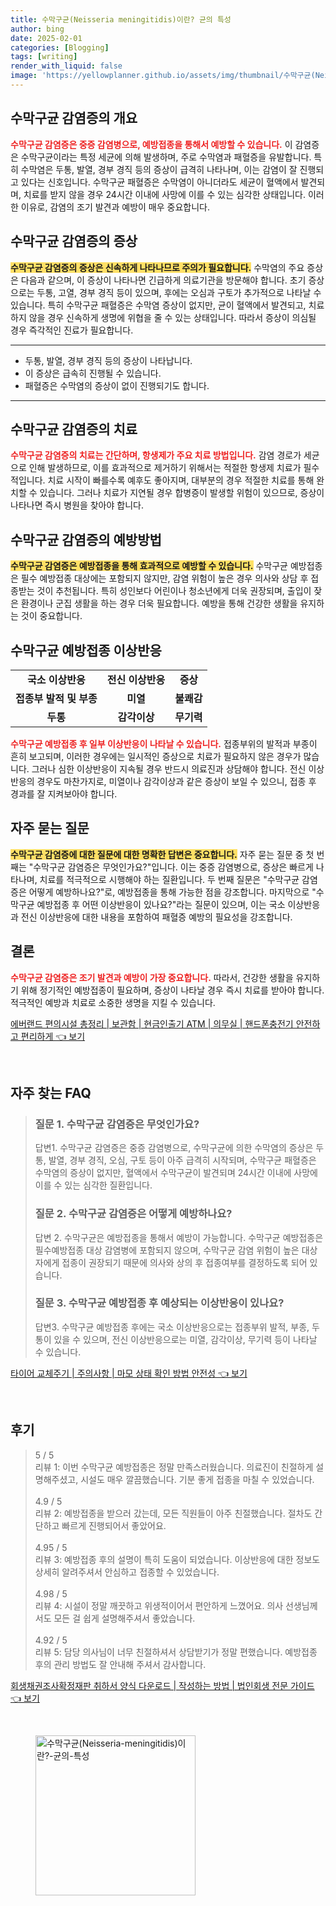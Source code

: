 ```yaml
---
title: 수막구균(Neisseria meningitidis)이란? 균의 특성
author: bing
date: 2025-02-01
categories: [Blogging]
tags: [writing]
render_with_liquid: false
image: 'https://yellowplanner.github.io/assets/img/thumbnail/수막구균(Neisseria-meningitidis)이란?-균의-특성.webp'
---
```



<h2 id='수막구균_감염증의_개요'>수막구균 감염증의 개요</h2>

<p><b><span style="color: #ee2323;">수막구균 감염증은 중증 감염병으로, 예방접종을 통해서 예방할 수 있습니다.</span></b> 이 감염증은 수막구균이라는 특정 세균에 의해 발생하며, 주로 수막염과 패혈증을 유발합니다. 특히 수막염은 두통, 발열, 경부 경직 등의 증상이 급격히 나타나며, 이는 감염이 잘 진행되고 있다는 신호입니다. 수막구균 패혈증은 수막염이 아니더라도 세균이 혈액에서 발견되며, 치료를 받지 않을 경우 24시간 이내에 사망에 이를 수 있는 심각한 상태입니다. 이러한 이유로, 감염의 조기 발견과 예방이 매우 중요합니다.</p>

<h2 id='수막구균_감염증의_증상'>수막구균 감염증의 증상</h2>

<p><b><span style="background-color: #ffe066;">수막구균 감염증의 증상은 신속하게 나타나므로 주의가 필요합니다.</span></b> 수막염의 주요 증상은 다음과 같으며, 이 증상이 나타나면 긴급하게 의료기관을 방문해야 합니다. 초기 증상으로는 두통, 고열, 경부 경직 등이 있으며, 후에는 오심과 구토가 추가적으로 나타날 수 있습니다. 특히 수막구균 패혈증은 수막염 증상이 없지만, 균이 혈액에서 발견되고, 치료하지 않을 경우 신속하게 생명에 위협을 줄 수 있는 상태입니다. 따라서 증상이 의심될 경우 즉각적인 진료가 필요합니다.</p>

<hr />

<ul>
    <li>두통, 발열, 경부 경직 등의 증상이 나타납니다.</li>
    <li>이 증상은 급속히 진행될 수 있습니다.</li>
    <li>패혈증은 수막염의 증상이 없이 진행되기도 합니다.</li>
</ul>

<hr />

<h2 id='수막구균_감염증의_치료'>수막구균 감염증의 치료</h2>

<p><b><span style="color: #ee2323;">수막구균 감염증의 치료는 간단하며, 항생제가 주요 치료 방법입니다.</span></b> 감염 경로가 세균으로 인해 발생하므로, 이를 효과적으로 제거하기 위해서는 적절한 항생제 치료가 필수적입니다. 치료 시작이 빠를수록 예후도 좋아지며, 대부분의 경우 적절한 치료를 통해 완치할 수 있습니다. 그러나 치료가 지연될 경우 합병증이 발생할 위험이 있으므로, 증상이 나타나면 즉시 병원을 찾아야 합니다.</p>

<h2 id='수막구균_감염증의_예방방법'>수막구균 감염증의 예방방법</h2>

<p><b><span style="background-color: #ffe066;">수막구균 감염증은 예방접종을 통해 효과적으로 예방할 수 있습니다.</span></b> 수막구균 예방접종은 필수 예방접종 대상에는 포함되지 않지만, 감염 위험이 높은 경우 의사와 상담 후 접종받는 것이 추천됩니다. 특히 성인보다 어린이나 청소년에게 더욱 권장되며, 출입이 잦은 환경이나 군집 생활을 하는 경우 더욱 필요합니다. 예방을 통해 건강한 생활을 유지하는 것이 중요합니다.</p>

<h2 id='수막구균_예방접종_이상반응'>수막구균 예방접종 이상반응</h2>

<table>
    <tr>
        <td style="text-align: center; height: 17px;"><b>국소 이상반응</b></td>
        <td style="text-align: center; height: 17px;"><b>전신 이상반응</b></td>
        <td style="text-align: center; height: 17px;"><b>증상</b></td>
    </tr>
    <tr>
        <td style="text-align: center; height: 17px;"><b>접종부 발적 및 부종</b></td>
        <td style="text-align: center; height: 17px;"><b>미열</b></td>
        <td style="text-align: center; height: 17px;"><b>불쾌감</b></td>
    </tr>
    <tr>
        <td style="text-align: center; height: 17px;"><b>두통</b></td>
        <td style="text-align: center; height: 17px;"><b>감각이상</b></td>
        <td style="text-align: center; height: 17px;"><b>무기력</b></td>
    </tr>
</table>

<p><b><span style="color: #ee2323;">수막구균 예방접종 후 일부 이상반응이 나타날 수 있습니다.</span></b> 접종부위의 발적과 부종이 흔히 보고되며, 이러한 경우에는 일시적인 증상으로 치료가 필요하지 않은 경우가 많습니다. 그러나 심한 이상반응이 지속될 경우 반드시 의료진과 상담해야 합니다. 전신 이상반응의 경우도 마찬가지로, 미열이나 감각이상과 같은 증상이 보일 수 있으니, 접종 후 경과를 잘 지켜보아야 합니다.</p>

<h2 id='자주_묻는_질문'>자주 묻는 질문</h2>

<p><b><span style="background-color: #ffe066;">수막구균 감염증에 대한 질문에 대한 명확한 답변은 중요합니다.</span></b> 자주 묻는 질문 중 첫 번째는 "수막구균 감염증은 무엇인가요?"입니다. 이는 중증 감염병으로, 증상은 빠르게 나타나며, 치료를 적극적으로 시행해야 하는 질환입니다. 두 번째 질문은 "수막구균 감염증은 어떻게 예방하나요?"로, 예방접종을 통해 가능한 점을 강조합니다. 마지막으로 "수막구균 예방접종 후 어떤 이상반응이 있나요?"라는 질문이 있으며, 이는 국소 이상반응과 전신 이상반응에 대한 내용을 포함하여 패혈증 예방의 필요성을 강조합니다.</p>

<h2 id='결론'>결론</h2>

<p><b><span style="color: #ee2323;">수막구균 감염증은 조기 발견과 예방이 가장 중요합니다.</span></b> 따라서, 건강한 생활을 유지하기 위해 정기적인 예방접종이 필요하며, 증상이 나타날 경우 즉시 치료를 받아야 합니다. 적극적인 예방과 치료로 소중한 생명을 지킬 수 있습니다.</p>


<p><a class="click-button" title="에버랜드 편의시설 총정리 | 보관함 | 현금인출기 ATM | 의무실 | 핸드폰충전기 안전하고 편리하게" href="https://yellowplanner.github.io/posts/%EC%97%90%EB%B2%84%EB%9E%9C%EB%93%9C-%ED%8E%B8%EC%9D%98%EC%8B%9C%EC%84%A4-%EC%B4%9D%EC%A0%95%EB%A6%AC-%EB%B3%B4%EA%B4%80%ED%95%A8-%ED%98%84%EA%B8%88%EC%9D%B8%EC%B6%9C%EA%B8%B0-ATM-%EC%9D%98%EB%AC%B4%EC%8B%A4-%ED%95%B8%EB%93%9C%ED%8F%B0%EC%B6%A9%EC%A0%84%EA%B8%B0-%EC%95%88%EC%A0%84%ED%95%98%EA%B3%A0-%ED%8E%B8%EB%A6%AC%ED%95%98%EA%B2%8C/" rel="dofollow">에버랜드 편의시설 총정리 | 보관함 | 현금인출기 ATM | 의무실 | 핸드폰충전기 안전하고 편리하게 👈 보기</a></p><br>
<h2 id='자주_찾는_FAQ'>자주 찾는 FAQ</h2>
<div itemscope="" itemtype="https://schema.org/FAQPage"> 
<blockquote> 
<div itemscope="" itemprop="mainEntity" itemtype="https://schema.org/Question"> 
<h3 itemprop="name">질문 1. 수막구균 감염증은 무엇인가요?</h3> 
<div itemscope="" itemprop="acceptedAnswer" itemtype="https://schema.org/Answer"> 
<span itemprop="text"> 
<p>답변1. 수막구균 감염증은 중증 감염병으로, 수막구균에 의한 수막염의 증상은 두통, 발열, 경부 경직, 오심, 구토 등이 아주 급격히 시작되며, 수막구균 패혈증은 수막염의 증상이 없지만, 혈액에서 수막구균이 발견되며 24시간 이내에 사망에 이를 수 있는 심각한 질환입니다.</p> 
</span> 
</div> 
</div> 
<div itemscope="" itemprop="mainEntity" itemtype="https://schema.org/Question"> 
<h3 itemprop="name">질문 2. 수막구균 감염증은 어떻게 예방하나요?</h3> 
<div itemscope="" itemprop="acceptedAnswer" itemtype="https://schema.org/Answer"> 
<span itemprop="text"> 
<p>답변 2. 수막구균은 예방접종을 통해서 예방이 가능합니다. 수막구균 예방접종은 필수예방접종 대상 감염병에 포함되지 않으며, 수막구균 감염 위험이 높은 대상자에게 접종이 권장되기 때문에 의사와 상의 후 접종여부를 결정하도록 되어 있습니다.</p> 
</span> 
</div> 
</div> 
<div itemscope="" itemprop="mainEntity" itemtype="https://schema.org/Question"> 
<h3 itemprop="name">질문 3. 수막구균 예방접종 후 예상되는 이상반응이 있나요?</h3> 
<div itemscope="" itemprop="acceptedAnswer" itemtype="https://schema.org/Answer"> 
<span itemprop="text"> 
<p>답변3. 수막구균 예방접종 후에는 국소 이상반응으로는 접종부위 발적, 부종, 두통이 있을 수 있으며, 전신 이상반응으로는 미열, 감각이상, 무기력 등이 나타날 수 있습니다.</p> 
</span> 
</div> 
</div> 
</blockquote> 
</div>
<p><a class="click-button" title="타이어 교체주기 | 주의사항 | 마모 상태 확인 방법 안전성" href="https://yellowplanner.github.io/posts/%ED%83%80%EC%9D%B4%EC%96%B4-%EA%B5%90%EC%B2%B4%EC%A3%BC%EA%B8%B0-%EC%A3%BC%EC%9D%98%EC%82%AC%ED%95%AD-%EB%A7%88%EB%AA%A8-%EC%83%81%ED%83%9C-%ED%99%95%EC%9D%B8-%EB%B0%A9%EB%B2%95-%EC%95%88%EC%A0%84%EC%84%B1/" rel="dofollow">타이어 교체주기 | 주의사항 | 마모 상태 확인 방법 안전성 👈 보기</a></p><br>
<h2 id='후기'>후기</h2>
<div itemscope itemtype="https://schema.org/Product">
  <blockquote>
  <div itemprop="review" itemscope itemtype="https://schema.org/Review">
      <div itemprop="reviewRating" itemscope itemtype="https://schema.org/Rating"> <span itemprop="ratingValue">5</span> / <span itemprop="bestRating">5</span> </div>
      <span itemprop="reviewBody">리뷰 1: 이번 수막구균 예방접종은 정말 만족스러웠습니다. 의료진이 친절하게 설명해주셨고, 시설도 매우 깔끔했습니다. 기분 좋게 접종을 마칠 수 있었습니다.</span>
  </div>
  <br>
  <div itemprop="review" itemscope itemtype="https://schema.org/Review">
      <div itemprop="reviewRating" itemscope itemtype="https://schema.org/Rating"> <span itemprop="ratingValue">4.9</span> / <span itemprop="bestRating">5</span> </div>
      <span itemprop="reviewBody">리뷰 2: 예방접종을 받으러 갔는데, 모든 직원들이 아주 친절했습니다. 절차도 간단하고 빠르게 진행되어서 좋았어요.</span>
  </div>
  <br>
  <div itemprop="review" itemscope itemtype="https://schema.org/Review">
      <div itemprop="reviewRating" itemscope itemtype="https://schema.org/Rating"> <span itemprop="ratingValue">4.95</span> / <span itemprop="bestRating">5</span> </div>
      <span itemprop="reviewBody">리뷰 3: 예방접종 후의 설명이 특히 도움이 되었습니다. 이상반응에 대한 정보도 상세히 알려주셔서 안심하고 접종할 수 있었습니다.</span>
  </div>
  <br>
  <div itemprop="review" itemscope itemtype="https://schema.org/Review">
      <div itemprop="reviewRating" itemscope itemtype="https://schema.org/Rating"> <span itemprop="ratingValue">4.98</span> / <span itemprop="bestRating">5</span> </div>
      <span itemprop="reviewBody">리뷰 4: 시설이 정말 깨끗하고 위생적이어서 편안하게 느꼈어요. 의사 선생님께서도 모든 걸 쉽게 설명해주셔서 좋았습니다.</span>
  </div>
  <br>
  <div itemprop="review" itemscope itemtype="https://schema.org/Review">
      <div itemprop="reviewRating" itemscope itemtype="https://schema.org/Rating"> <span itemprop="ratingValue">4.92</span> / <span itemprop="bestRating">5</span> </div>
      <span itemprop="reviewBody">리뷰 5: 담당 의사님이 너무 친절하셔서 상담받기가 정말 편했습니다. 예방접종 후의 관리 방법도 잘 안내해 주셔서 감사합니다.</span>
  </div>
  </blockquote>
</div>
<p><a class="click-button" title="회생채권조사확정재판 취하서 양식 다운로드 | 작성하는 방법 | 법인회생 전문 가이드" href="https://yellowplanner.github.io/posts/%ED%9A%8C%EC%83%9D%EC%B1%84%EA%B6%8C%EC%A1%B0%EC%82%AC%ED%99%95%EC%A0%95%EC%9E%AC%ED%8C%90-%EC%B7%A8%ED%95%98%EC%84%9C-%EC%96%91%EC%8B%9D-%EB%8B%A4%EC%9A%B4%EB%A1%9C%EB%93%9C-%EC%9E%91%EC%84%B1%ED%95%98%EB%8A%94-%EB%B0%A9%EB%B2%95-%EB%B2%95%EC%9D%B8%ED%9A%8C%EC%83%9D-%EC%A0%84%EB%AC%B8-%EA%B0%80%EC%9D%B4%EB%93%9C/" rel="dofollow">회생채권조사확정재판 취하서 양식 다운로드 | 작성하는 방법 | 법인회생 전문 가이드 👈 보기</a></p><br>
<figure class="image"><img src="https://yellowplanner.github.io/assets/img/thumbnail/수막구균(Neisseria-meningitidis)이란?-균의-특성.webp" alt="수막구균(Neisseria-meningitidis)이란?-균의-특성" width="256" height="256"></figure>